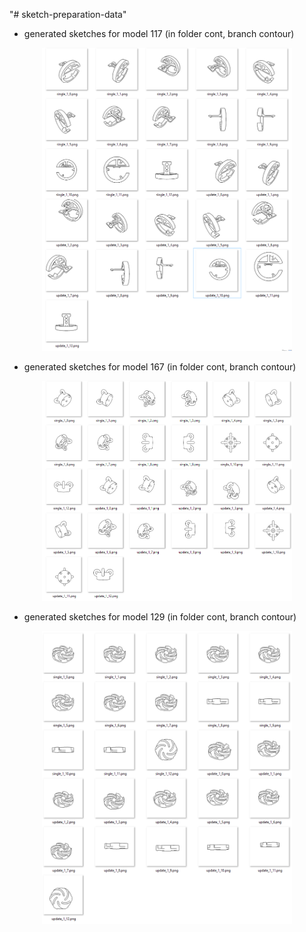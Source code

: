 "# sketch-preparation-data" 

  - generated sketches for model 117 (in folder cont, branch contour)

<p align="center">
   <img width="400" src="https://github.com/antonymarion/sketch-preparation-data/raw/contours/contours.png">
</p>


  - generated sketches for model 167 (in folder cont, branch contour)

<p align="center">
   <img width="400" src="https://github.com/antonymarion/sketch-preparation-data/raw/contours/contours2.png">
</p>



  - generated sketches for model 129 (in folder cont, branch contour)

<p align="center">
   <img width="400" src="https://github.com/antonymarion/sketch-preparation-data/raw/contours/contours3.png">
</p>
